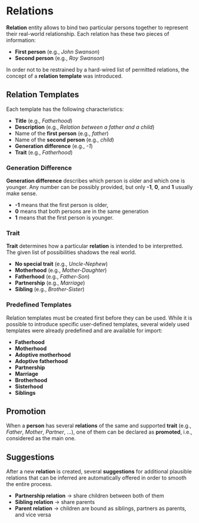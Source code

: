 # Relations

**Relation** entity allows to bind two particular persons together to represent their real-world relationship. Each relation has these two pieces of information:

- **First person** (e.g., *John Swanson*)
- **Second person** (e.g., *Roy Swanson*)

In order not to be restrained by a hard-wired list of permitted relations, the concept of a **relation template** was introduced.

## Relation Templates

Each template has the following characteristics:

- **Title** (e.g., *Fatherhood*)
- **Description** (e.g., *Relation between a father and a child*)
- Name of the **first person** (e.g., *father*)
- Name of the **second person** (e.g., *child*)
- **Generation difference** (e.g., *-1*)
- **Trait** (e.g., *Fatherhood*)

### Generation Difference

**Generation difference** describes which person is older and which one is younger. Any number can be possibly provided, but only **-1**, **0**, and **1** usually make sense.

- **-1** means that the first person is older,
- **0** means that both persons are in the same generation
- **1** means that the first person is younger.

### Trait

**Trait** determines how a particular **relation** is intended to be interpretted. The given list of possibilities shadows the real world.

- **No special trait** (e.g., *Uncle-Nephew*)
- **Motherhood** (e.g., *Mother-Daughter*)
- **Fatherhood** (e.g., *Father-Son*)
- **Partnership** (e.g., *Marriage*)
- **Sibling** (e.g., *Brother-Sister*)

### Predefined Templates

Relation templates must be created first before they can be used. While it is possible to introduce specific user-defined templates, several widely used templates were already predefined and are available for import:

- **Fatherhood**
- **Motherhood**
- **Adoptive motherhood**
- **Adoptive fatherhood**
- **Partnership**
- **Marriage**
- **Brotherhood**
- **Sisterhood**
- **Siblings**

## Promotion

When a **person** has several **relations** of the same and supported **trait** (e.g., *Father*, *Mother*, *Partner*, ...), one of them can be declared as **promoted**, i.e., considered as the main one.

## Suggestions

After a new **relation** is created, several **suggestions** for additional plausible relations that can be inferred are automatically offered in order to smooth the entire process.

- **Partnership relation** -> share children between both of them
- **Sibling relation** -> share parents
- **Parent relation** -> children are bound as siblings, partners as parents, and vice versa
